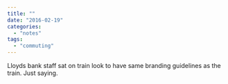 ```yaml
---
title: ""
date: "2016-02-19"
categories: 
  - "notes"
tags: 
  - "commuting"
---
```


Lloyds bank staff sat on train look to have same branding guidelines as the train. Just saying.
